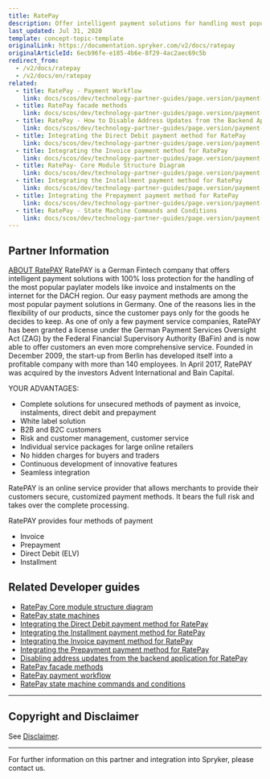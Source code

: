 ```yaml
---
title: RatePay
description: Offer intelligent payment solutions for handling most popular paylater models like invoice and installments on the internet for the DACH region by integrating RatePay into the Spryker-based shop.
last_updated: Jul 31, 2020
template: concept-topic-template
originalLink: https://documentation.spryker.com/v2/docs/ratepay
originalArticleId: 6ecb96fe-e185-4b6e-8f29-4ac2aec69c5b
redirect_from:
  - /v2/docs/ratepay
  - /v2/docs/en/ratepay
related:
  - title: RatePay - Payment Workflow
    link: docs/scos/dev/technology-partner-guides/page.version/payment-partners/ratepay/ratepay-payment-workflow.html
  - title: RatePay facade methods
    link: docs/scos/dev/technology-partner-guides/page.version/payment-partners/ratepay/integrating-payment-methods-for-ratepay/ratepay-facade-methods.html
  - title: RatePay - How to Disable Address Updates from the Backend Application
    link: docs/scos/dev/technology-partner-guides/page.version/payment-partners/ratepay/disabling-address-updates-from-the-backend-application-for-ratepay.html
  - title: Integrating the Direct Debit payment method for RatePay
    link: docs/scos/dev/technology-partner-guides/page.version/payment-partners/ratepay/integrating-payment-methods-for-ratepay/integrating-the-direct-debit-payment-method-for-ratepay.html
  - title: Integrating the Invoice payment method for RatePay
    link: docs/scos/dev/technology-partner-guides/page.version/payment-partners/ratepay/integrating-payment-methods-for-ratepay//integrating-the-invoice-payment-method-for-ratepay.html
  - title: RatePay- Core Module Structure Diagram
    link: docs/scos/dev/technology-partner-guides/page.version/payment-partners/ratepay/ratepay-core-module-structure-diagram.html
  - title: Integrating the Installment payment method for RatePay
    link: docs/scos/dev/technology-partner-guides/page.version/payment-partners/ratepay/integrating-payment-methods-for-ratepay//integrating-the-installment-payment-method-for-ratepay.html
  - title: Integrating the Prepayment payment method for RatePay
    link: docs/scos/dev/technology-partner-guides/page.version/payment-partners/ratepay/integrating-payment-methods-for-ratepay//integrating-the-prepayment-payment-method-for-ratepay.html
  - title: RatePay - State Machine Commands and Conditions
    link: docs/scos/dev/technology-partner-guides/page.version/payment-partners/ratepay/ratepay-state-machine-commands-and-conditions.html
---
```


## Partner Information

[ABOUT RatePAY](https://www.ratepay.com/)
RatePAY is a German Fintech company that offers intelligent payment solutions with 100% loss protection for the handling of the most popular paylater models like invoice and instalments on the internet for the DACH region. Our easy payment methods are among the most popular payment solutions in Germany. One of the reasons lies in the flexibility of our products, since the customer pays only for the goods he decides to keep. As one of only a few payment service companies, RatePAY has been granted a license under the German Payment Services Oversight Act (ZAG) by the Federal Financial Supervisory Authority (BaFin) and is now able to offer customers an even more comprehensive service. Founded in December 2009, the start-up from Berlin has developed itself into a profitable company with more than 140 employees. In April 2017, RatePAY was acquired by the investors Advent International and Bain Capital.

YOUR ADVANTAGES:

* Complete solutions for unsecured methods of payment as invoice, instalments, direct debit and prepayment
* White label solution
* B2B and B2C customers
* Risk and customer management, customer service
* Individual service packages for large online retailers
* No hidden charges for buyers and traders
* Continuous development of innovative features
* Seamless integration

RatePAY is an online service provider that allows merchants to provide their customers secure, customized payment methods. It bears the full risk and takes over the complete processing.

RatePAY provides four methods of payment
* Invoice
* Prepayment
* Direct Debit (ELV)
* Installment

## Related Developer guides

* [RatePay Core module structure diagram](/docs/scos/dev/technology-partner-guides/{{page.version}}/payment-partners/ratepay/ratepay-core-module-structure-diagram.html)
* [RatePay state machines](/docs/scos/dev/technology-partner-guides/{{page.version}}/payment-partners/ratepay/ratepay-state-machines.html)
* [Integrating the Direct Debit payment method for RatePay](/docs/scos/dev/technology-partner-guides/{{page.version}}/payment-partners/ratepay/integrating-payment-methods-for-ratepay/integrating-the-direct-debit-payment-method-for-ratepay.html)
* [Integrating the Installment payment method for RatePay](/docs/scos/dev/technology-partner-guides/{{page.version}}/payment-partners/ratepay/integrating-payment-methods-for-ratepay//integrating-the-installment-payment-method-for-ratepay.html)
* [Integrating the Invoice payment method for RatePay](/docs/scos/dev/technology-partner-guides/{{page.version}}/payment-partners/ratepay/integrating-payment-methods-for-ratepay//integrating-the-invoice-payment-method-for-ratepay.html)
* [Integrating the Prepayment payment method for RatePay](/docs/scos/dev/technology-partner-guides/{{page.version}}/payment-partners/ratepay/integrating-payment-methods-for-ratepay//integrating-the-prepayment-payment-method-for-ratepay.html)
* [Disabling address updates from the backend application for RatePay](/docs/scos/dev/technology-partner-guides/{{page.version}}/payment-partners/ratepay/disabling-address-updates-from-the-backend-application-for-ratepay.html)
* [RatePay facade methods](/docs/scos/dev/technology-partner-guides/{{page.version}}/payment-partners/ratepay/ratepay-facade-methods.html)
* [RatePay payment workflow](/docs/scos/dev/technology-partner-guides/{{page.version}}/payment-partners/ratepay/ratepay-payment-workflow.html)
* [RatePay state machine commands and conditions](/docs/scos/dev/technology-partner-guides/{{page.version}}/payment-partners/ratepay/ratepay-state-machine-commands-and-conditions.html)

---

## Copyright and Disclaimer

See [Disclaimer](https://github.com/spryker/spryker-documentation).

---
For further information on this partner and integration into Spryker, please contact us.

<div class="hubspot-forms hubspot-forms--docs">
<div class="hubspot-form" id="hubspot-partners-1">
            <div class="script-embed" data-code="
                                            hbspt.forms.create({
				                                portalId: '2770802',
				                                formId: '163e11fb-e833-4638-86ae-a2ca4b929a41',
              	                                onFormReady: function() {
              		                                const hbsptInit = new CustomEvent('hbsptInit', {bubbles: true});
              		                                document.querySelector('#hubspot-partners-1').dispatchEvent(hbsptInit);
              	                                }
				                            });
            "></div>
</div>
</div>
